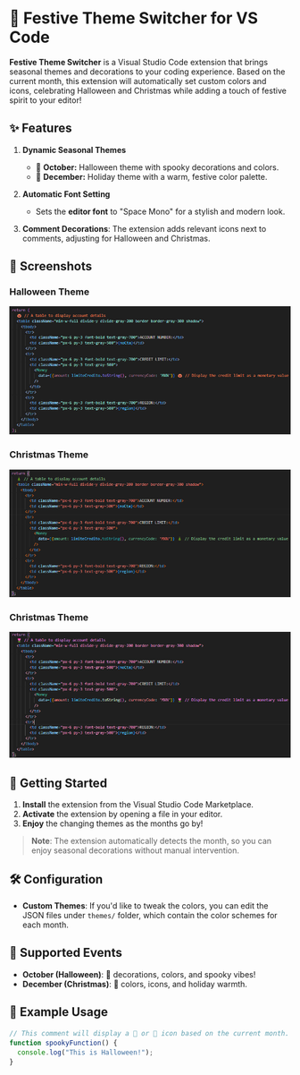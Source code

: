 # 🎨 Festive Theme Switcher for VS Code

**Festive Theme Switcher** is a Visual Studio Code extension that brings seasonal themes and decorations to your coding experience. Based on the current month, this extension will automatically set custom colors and icons, celebrating Halloween and Christmas while adding a touch of festive spirit to your editor!

## ✨ Features

1. **Dynamic Seasonal Themes**
   - 🎃 **October:** Halloween theme with spooky decorations and colors.
   - 🎄 **December:** Holiday theme with a warm, festive color palette.
2. **Automatic Font Setting**

   - Sets the **editor font** to "Space Mono" for a stylish and modern look.

3. **Comment Decorations**: The extension adds relevant icons next to comments, adjusting for Halloween and Christmas.

## 📸 Screenshots

### Halloween Theme

![Halloween Theme Screenshot](./src/img/halloweenTheme.png) <!-- Replace with actual image link -->

### Christmas Theme

![Christmas Theme Screenshot](./src/img/holidayTheme.png) <!-- Replace with actual image link -->

### Christmas Theme

![Christmas Theme Screenshot](./src//img/defaultTheme.png) <!-- Replace with actual image link -->

## 🚀 Getting Started

1. **Install** the extension from the Visual Studio Code Marketplace.
2. **Activate** the extension by opening a file in your editor.
3. **Enjoy** the changing themes as the months go by!

> **Note**: The extension automatically detects the month, so you can enjoy seasonal decorations without manual intervention.

## 🛠️ Configuration

- **Custom Themes**: If you'd like to tweak the colors, you can edit the JSON files under `themes/` folder, which contain the color schemes for each month.

## 🔄 Supported Events

- **October (Halloween)**: 🎃 decorations, colors, and spooky vibes!
- **December (Christmas)**: 🎄 colors, icons, and holiday warmth.

## 🎉 Example Usage

```typescript
// This comment will display a 🎃 or 🎄 icon based on the current month.
function spookyFunction() {
  console.log("This is Halloween!");
}
```
